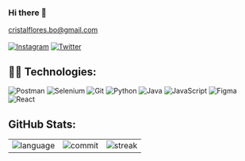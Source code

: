 ### Hi there 👋

cristalflores.bo@gmail.com <br><br>
[![Instagram](https://img.shields.io/badge/Instagram-%23E4405F.svg?style=flat&logo=Instagram&logoColor=white)](https://www.instagram.com/cristalflores.bo/)
[![Twitter](https://img.shields.io/badge/Twitter-%231DA1F2.svg?style=flat&logo=Twitter&logoColor=white)](https://twitter.com/CristalfloresBo)


## 🤖🎨 Technologies:
 ![Postman](https://img.shields.io/badge/-Postman-FF6C37.svg?style=flat&logo=Postman&logoColor=white)
 ![Selenium](https://img.shields.io/badge/-Selenium-2543B02A.svg?style=flat&logo=Selenium&logoColor=white)
 ![Git](https://img.shields.io/badge/-Git-F05032.svg?sstyle=flat&logo=git&logoColor=white)
 ![Python](https://img.shields.io/badge/-Python-3776AB.svg?style=flat&logo=git&logoColor=white)
 ![Java](https://img.shields.io/badge/-Java-23ED8B00.svg?style=flat&logo=java&logoColor=white) 
 ![JavaScript](https://img.shields.io/badge/JavaScript-e8d44e?style=flat&logo=JavaScript&logoColor=white)
 ![Figma](https://img.shields.io/badge/-Figma-F24E1E?style=flat&logo=figma&logoColor=white)
 ![React](https://img.shields.io/badge/React-212121?style=flat&logo=react&logoColor=05d7fd&labelColor=212121)

## GitHub Stats:

| | | |
| :--: | :--: | :--: |
| ![language]| ![commit][commit]| ![streak][streak]|

[language]: https://github-readme-stats.vercel.app/api/top-langs/?username=cristalft&theme=default&hide_border=false&include_all_commits=false&count_private=false&layout=compact
[commit]: https://github-readme-stats.vercel.app/api?username=cristalft&theme=default&hide_border=false&include_all_commits=false&count_private=false
[streak]: https://github-readme-streak-stats.herokuapp.com/?user=cristalft&theme=default&hide_border=false
<!---
## Repository:

| | | |
| :--: | :--: | :--: |
| `default_repocard` ![default_repocard_repo] | `transparent` ![transparent_repo] | `shadow_red` ![shadow_red_repo] |

[default_repo]: https://github-readme-stats.vercel.app/api/pin/?username=cristalft&repo=github-readme-stats&cache_seconds=86400&theme=default
[default_repocard_repo]: https://github-readme-stats.vercel.app/api/pin/?username=anuraghazra&repo=github-readme-stats&cache_seconds=86400&theme=default_repocard
[transparent_repo]: https://github-readme-stats.vercel.app/api/pin/?username=anuraghazra&repo=github-readme-stats&cache_seconds=86400&theme=transparent
---> 
